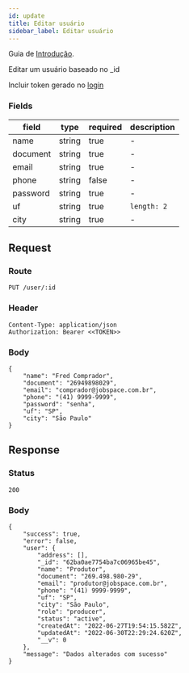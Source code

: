 ```yaml
---
id: update
title: Editar usuário
sidebar_label: Editar usuário
---
```


Guia de [Introdução](introduction.md).

Editar um usuário baseado no _id

Incluir token gerado no [login](authentication)

### Fields

| field | type | required | description |
|---|---|---|---|
| name | string | true | - |
| document | string | true | - |
| email | string | true | - |
| phone | string | false | - |
| password | string | true | - |
| uf | string | true | `length: 2` |
| city | string | true | - |

## Request

### Route

    PUT /user/:id

### Header

    Content-Type: application/json
    Authorization: Bearer <<TOKEN>>

### Body

    {
        "name": "Fred Comprador",
        "document": "26949898029",
        "email": "comprador@jobspace.com.br",
        "phone": "(41) 9999-9999",
        "password": "senha",
        "uf": "SP",
        "city": "São Paulo"
    }

## Response

### Status

    200

### Body

    {
        "success": true,
        "error": false,
        "user": {
            "address": [],
            "_id": "62ba0ae7754ba7c06965be45",
            "name": "Produtor",
            "document": "269.498.980-29",
            "email": "produtor@jobspace.com.br",
            "phone": "(41) 9999-9999",
            "uf": "SP",
            "city": "São Paulo",
            "role": "producer",
            "status": "active",
            "createdAt": "2022-06-27T19:54:15.582Z",
            "updatedAt": "2022-06-30T22:29:24.620Z",
            "__v": 0
        },
        "message": "Dados alterados com sucesso"
    }
